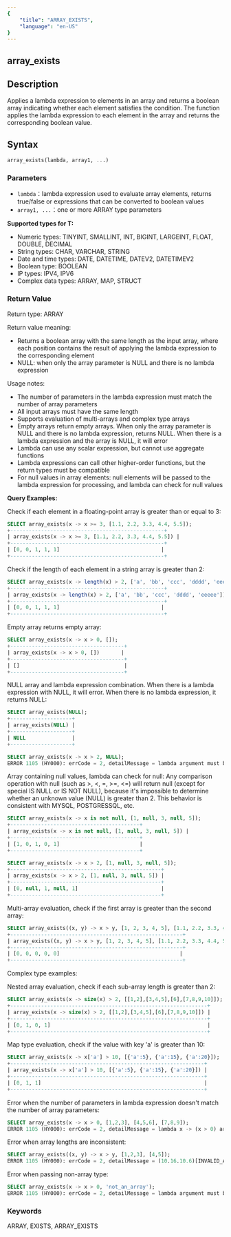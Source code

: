 ```yaml
---
{
    "title": "ARRAY_EXISTS",
    "language": "en-US"
}
---
```


## array_exists

<version since="2.0.0">

</version>

## Description

Applies a lambda expression to elements in an array and returns a boolean array indicating whether each element satisfies the condition. The function applies the lambda expression to each element in the array and returns the corresponding boolean value.

## Syntax

```sql
array_exists(lambda, array1, ...)
```

### Parameters

- `lambda`：lambda expression used to evaluate array elements, returns true/false or expressions that can be converted to boolean values
- `array1, ...`：one or more ARRAY<T> type parameters

**Supported types for T:**
- Numeric types: TINYINT, SMALLINT, INT, BIGINT, LARGEINT, FLOAT, DOUBLE, DECIMAL
- String types: CHAR, VARCHAR, STRING
- Date and time types: DATE, DATETIME, DATEV2, DATETIMEV2
- Boolean type: BOOLEAN
- IP types: IPV4, IPV6
- Complex data types: ARRAY, MAP, STRUCT

### Return Value

Return type: ARRAY<BOOLEAN>

Return value meaning:
- Returns a boolean array with the same length as the input array, where each position contains the result of applying the lambda expression to the corresponding element
- NULL: when only the array parameter is NULL and there is no lambda expression

Usage notes:
- The number of parameters in the lambda expression must match the number of array parameters
- All input arrays must have the same length
- Supports evaluation of multi-arrays and complex type arrays
- Empty arrays return empty arrays. When only the array parameter is NULL and there is no lambda expression, returns NULL. When there is a lambda expression and the array is NULL, it will error
- Lambda can use any scalar expression, but cannot use aggregate functions
- Lambda expressions can call other higher-order functions, but the return types must be compatible
- For null values in array elements: null elements will be passed to the lambda expression for processing, and lambda can check for null values

**Query Examples:**

Check if each element in a floating-point array is greater than or equal to 3:
```sql
SELECT array_exists(x -> x >= 3, [1.1, 2.2, 3.3, 4.4, 5.5]);
+--------------------------------------------------+
| array_exists(x -> x >= 3, [1.1, 2.2, 3.3, 4.4, 5.5]) |
+--------------------------------------------------+
| [0, 0, 1, 1, 1]                                 |
+--------------------------------------------------+
```

Check if the length of each element in a string array is greater than 2:
```sql
SELECT array_exists(x -> length(x) > 2, ['a', 'bb', 'ccc', 'dddd', 'eeeee']);
+--------------------------------------------------+
| array_exists(x -> length(x) > 2, ['a', 'bb', 'ccc', 'dddd', 'eeeee']) |
+--------------------------------------------------+
| [0, 0, 1, 1, 1]                                 |
+--------------------------------------------------+
```

Empty array returns empty array:
```sql
SELECT array_exists(x -> x > 0, []);
+-------------------------------------+
| array_exists(x -> x > 0, [])       |
+-------------------------------------+
| []                                  |
+-------------------------------------+
```

NULL array and lambda expression combination. When there is a lambda expression with NULL, it will error. When there is no lambda expression, it returns NULL:
```sql
SELECT array_exists(NULL);
+--------------------+
| array_exists(NULL) |
+--------------------+
| NULL               |
+--------------------+

SELECT array_exists(x -> x > 2, NULL);
ERROR 1105 (HY000): errCode = 2, detailMessage = lambda argument must be array but is NULL
```

Array containing null values, lambda can check for null:
Any comparison operation with null (such as >, <, =, >=, <=) will return null (except for special IS NULL or IS NOT NULL), because it's impossible to determine whether an unknown value (NULL) is greater than 2. This behavior is consistent with MYSQL, POSTGRESSQL, etc.
```sql
SELECT array_exists(x -> x is not null, [1, null, 3, null, 5]);
+------------------------------------------+
| array_exists(x -> x is not null, [1, null, 3, null, 5]) |
+------------------------------------------+
| [1, 0, 1, 0, 1]                          |
+------------------------------------------+

SELECT array_exists(x -> x > 2, [1, null, 3, null, 5]);
+-------------------------------------------------+
| array_exists(x -> x > 2, [1, null, 3, null, 5]) |
+-------------------------------------------------+
| [0, null, 1, null, 1]                           |
+-------------------------------------------------+
```

Multi-array evaluation, check if the first array is greater than the second array:
```sql
SELECT array_exists((x, y) -> x > y, [1, 2, 3, 4, 5], [1.1, 2.2, 3.3, 4.4, 5.5]);
+--------------------------------------------------------+
| array_exists((x, y) -> x > y, [1, 2, 3, 4, 5], [1.1, 2.2, 3.3, 4.4, 5.5]) |
+--------------------------------------------------------+
| [0, 0, 0, 0, 0]                                       |
+--------------------------------------------------------+
```

Complex type examples:

Nested array evaluation, check if each sub-array length is greater than 2:
```sql
SELECT array_exists(x -> size(x) > 2, [[1,2],[3,4,5],[6],[7,8,9,10]]);
+----------------------------------------------------------------+
| array_exists(x -> size(x) > 2, [[1,2],[3,4,5],[6],[7,8,9,10]]) |
+----------------------------------------------------------------+
| [0, 1, 0, 1]                                                   |
+----------------------------------------------------------------+
```

Map type evaluation, check if the value with key 'a' is greater than 10:
```sql
SELECT array_exists(x -> x['a'] > 10, [{'a':5}, {'a':15}, {'a':20}]);
+---------------------------------------------------------------+
| array_exists(x -> x['a'] > 10, [{'a':5}, {'a':15}, {'a':20}]) |
+---------------------------------------------------------------+
| [0, 1, 1]                                                     |
+---------------------------------------------------------------+
```

Error when the number of parameters in lambda expression doesn't match the number of array parameters:
```sql
SELECT array_exists(x -> x > 0, [1,2,3], [4,5,6], [7,8,9]);
ERROR 1105 (HY000): errCode = 2, detailMessage = lambda x -> (x > 0) arguments' size is not equal parameters' size
```

Error when array lengths are inconsistent:
```sql
SELECT array_exists((x, y) -> x > y, [1,2,3], [4,5]);
ERROR 1105 (HY000): errCode = 2, detailMessage = (10.16.10.6)[INVALID_ARGUMENT]in array map function, the input column size are not equal completely, nested column data rows 1st size is 3, 2th size is 2.
```

Error when passing non-array type:
```sql
SELECT array_exists(x -> x > 0, 'not_an_array');
ERROR 1105 (HY000): errCode = 2, detailMessage = lambda argument must be array but is 'not_an_array'
```

### Keywords

ARRAY, EXISTS, ARRAY_EXISTS
